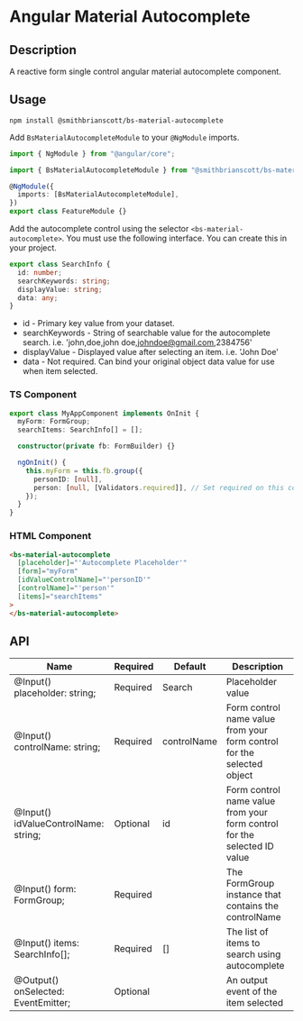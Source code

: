 # Angular Material Autocomplete

## Description

A reactive form single control angular material autocomplete component.

## Usage

```
npm install @smithbrianscott/bs-material-autocomplete
```

Add `BsMaterialAutocompleteModule` to your `@NgModule` imports.

```typescript
import { NgModule } from "@angular/core";

import { BsMaterialAutocompleteModule } from "@smithbrianscott/bs-material-autocomplete";

@NgModule({
  imports: [BsMaterialAutocompleteModule],
})
export class FeatureModule {}
```

Add the autocomplete control using the selector `<bs-material-autocomplete>`.
You must use the following interface. You can create this in your project.

```typescript
export class SearchInfo {
  id: number;
  searchKeywords: string;
  displayValue: string;
  data: any;
}
```

- id - Primary key value from your dataset.
- searchKeywords - String of searchable value for the autocomplete search. i.e. 'john,doe,john doe,johndoe@gmail.com,2384756'
- displayValue - Displayed value after selecting an item. i.e. 'John Doe'
- data - Not required. Can bind your original object data value for use when item selected.

### TS Component

```typescript
export class MyAppComponent implements OnInit {
  myForm: FormGroup;
  searchItems: SearchInfo[] = [];

  constructor(private fb: FormBuilder) {}

  ngOnInit() {
    this.myForm = this.fb.group({
      personID: [null],
      person: [null, [Validators.required]], // Set required on this control if required
    });
  }
}
```

### HTML Component

```html
<bs-material-autocomplete
  [placeholder]="'Autocomplete Placeholder'"
  [form]="myForm"
  [idValueControlName]="'personID'"
  [controlName]="'person'"
  [items]="searchItems"
>
</bs-material-autocomplete>
```

## API

| Name                                            | Required | Default     | Description                                                              |
| ----------------------------------------------- | -------- | ----------- | ------------------------------------------------------------------------ |
| @Input() placeholder: string;                   | Required | Search      | Placeholder value                                                        |
| @Input() controlName: string;                   | Required | controlName | Form control name value from your form control for the selected object   |
| @Input() idValueControlName: string;            | Optional | id          | Form control name value from your form control for the selected ID value |
| @Input() form: FormGroup;                       | Required |             | The FormGroup instance that contains the controlName                     |
| @Input() items: SearchInfo[];                   | Required | []          | The list of items to search using autocomplete                           |
| @Output() onSelected: EventEmitter<SearchInfo>; | Optional |             | An output event of the item selected                                     |
